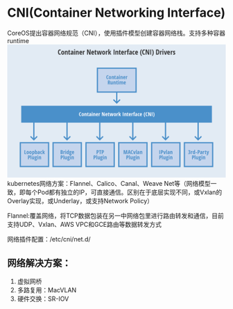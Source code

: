 # CNI(Container Networking Interface)

CoreOS提出容器网络规范（CNI），使用插件模型创建容器网络栈。支持多种容器runtime<br>
![CNI](../images/CNI.png)
kubernetes网络方案：Flannel、Calico、Canal、Weave Net等（网络模型一致，即每个Pod都有独立的IP，可直接通信。区别在于底层实现不同，或Vxlan的Overlay实现，或Underlay，或支持Network Policy）<br>

Flannel:覆盖网络，将TCP数据包装在另一中网络包里进行路由转发和通信，目前支持UDP、Vxlan、AWS VPC和GCE路由等数据转发方式<br>

网络插件配置：/etc/cni/net.d/<br>

网络解决方案：
------------
1. 虚拟网桥
2. 多路复用：MacVLAN
3. 硬件交换：SR-IOV
